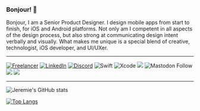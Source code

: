### Bonjour! 👋

<!--
**jeremieb/jeremieb** is a ✨ _special_ ✨ repository because its `README.md` (this file) appears on your GitHub profile.
-->

Bonjour, I am a Senior Product Designer. I design mobile apps from start to finish, for iOS and Android platforms. Not only am I competent in all aspects of the design process, but also strong at communicating design intent verbally and visually. What makes me unique is a special blend of creative, technologist, iOS developer, and UI/UXer.

---

<a href ="https://jeremieberduck.com">![Freelancer](https://img.shields.io/badge/Freelancer-29B2FE?style=for-the-badge&logo=Freelancer&logoColor=white)</a>
<a href="https://www.linkedin.com/in/jeremieberduck/" target="_blank">![LinkedIn](https://img.shields.io/badge/linkedin-%230077B5.svg?style=for-the-badge&logo=linkedin&logoColor=white)</a>
<a href="https://discord.gg/nyF9Tnrksr" target="_blank">![Discord](https://img.shields.io/badge/MonsieurBee-%237289DA.svg?style=for-the-badge&logo=discord&logoColor=white)</a>
![Swift](https://img.shields.io/badge/swift-F54A2A?style=for-the-badge&logo=swift&logoColor=white)
![Xcode](https://img.shields.io/badge/Xcode-007ACC?style=for-the-badge&logo=Xcode&logoColor=white)
<a href="https://twitch.tv/monsieurbee" target="_blank"><img src="https://img.shields.io/twitch/status/monsieurbee?color=%236441a5&logo=twitch&logoColor=white&style=for-the-badge" /></a>
![Mastodon Follow](https://img.shields.io/mastodon/follow/000007492?logo=mastodon&logoColor=white&style=for-the-badge)
<a href="https://twitter.com/jeremieberduck" target="_blank"><img src="https://img.shields.io/twitter/follow/jeremieberduck?color=%231DA1F2&logo=twitter&logoColor=white&style=for-the-badge" /></a>
<a href="https://www.youtube.com/c/jeremieberduck" target="_blank"><img src="https://img.shields.io/youtube/channel/subscribers/UCsUsLsmE3OtWmko03Haw-nA?logo=youtube&logoColor=white&style=for-the-badge" /></a>

<!-- <a href="https://dev.to/jeremieberduck">
  <img src="https://d2fltix0v2e0sb.cloudfront.net/dev-badge.svg" alt="Jérémie Berduck's DEV Community Profile" height="30" width="30">
</a> -->

---

![Jeremie's GitHub stats](https://github-readme-stats.vercel.app/api?username=jeremieb&show_icons=true&theme=radical)

[![Top Langs](https://github-readme-stats.vercel.app/api/top-langs/?username=jeremieb&show_icons=true&langs_count=8&theme=radical)](https://github.com/anuraghazra/github-readme-stats)

